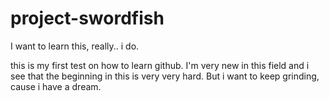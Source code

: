 # project-swordfish
I want to learn this, really.. i do. 

this is my first test on how to learn github. I'm very new in this field and i see that the beginning in this is very very hard.
But i want to keep grinding, cause i have a dream.
